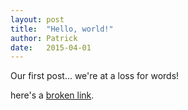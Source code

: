```yaml
---
layout: post
title:  "Hello, world!"
author: Patrick
date:   2015-04-01
---
```

Our first post... we're at a loss for words!

here's a [broken link](www.pignewton.commm).
